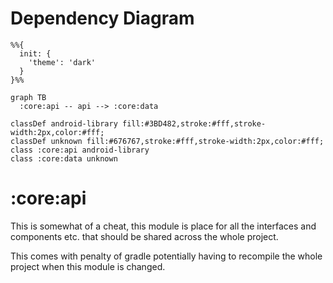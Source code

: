 # Dependency Diagram

```mermaid
%%{
  init: {
    'theme': 'dark'
  }
}%%

graph TB
  :core:api -- api --> :core:data

classDef android-library fill:#3BD482,stroke:#fff,stroke-width:2px,color:#fff;
classDef unknown fill:#676767,stroke:#fff,stroke-width:2px,color:#fff;
class :core:api android-library
class :core:data unknown

```
# :core:api

This is somewhat of a cheat, this module is place for all the interfaces and components etc. that should be shared across the whole project.

This comes with penalty of gradle potentially having to recompile the whole project when this module is changed.